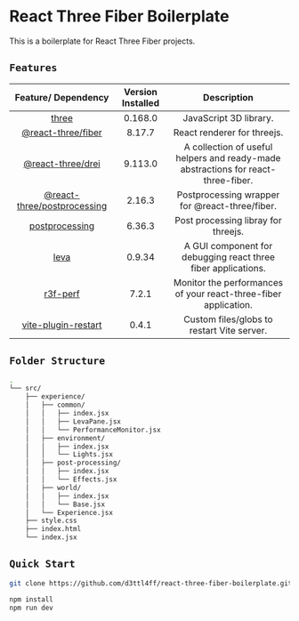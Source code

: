 # React Three Fiber Boilerplate

This is a boilerplate for React Three Fiber projects.

## `Features`

|                              Feature/ Dependency                              | Version Installed |                                    Description                                    |
| :---------------------------------------------------------------------------: | :---------------: | :-------------------------------------------------------------------------------: |
|                 [three](https://www.npmjs.com/package/three)                  |      0.168.0      |                              JavaScript 3D library.                               |
|       [@react-three/fiber](https://github.com/pmndrs/react-three-fiber)       |      8.17.7       |                            React renderer for threejs.                            |
|              [@react-three/drei](https://github.com/pmndrs/drei)              |      9.113.0      | A collection of useful helpers and ready-made abstractions for react-three-fiber. |
| [@react-three/postprocessing](https://github.com/pmndrs/react-postprocessing) |      2.16.3       |                  Postprocessing wrapper for @react-three/fiber.                   |
|             [postprocessing](https://www.npmjs.com/package/three)             |      6.36.3       |                        Post processing libray for threejs.                        |
|                    [leva](https://github.com/pmndrs/leva)                     |      0.9.34       |           A GUI component for debugging react three fiber applications.           |
|               [r3f-perf](https://github.com/utsuboco/r3f-perf)                |       7.2.1       |          Monitor the performances of your react-three-fiber application.          |
|   [vite-plugin-restart](https://www.npmjs.com/package/vite-plugin-restart)    |       0.4.1       |                    Custom files/globs to restart Vite server.                     |

## `Folder Structure`

```bash
.
└── src/
    ├── experience/
    │   ├── common/
    │   │   ├── index.jsx
    │   │   ├── LevaPane.jsx
    │   │   └── PerformanceMonitor.jsx
    │   ├── environment/
    │   │   ├── index.jsx
    │   │   └── Lights.jsx
    │   ├── post-processing/
    │   │   ├── index.jsx
    │   │   └── Effects.jsx
    │   ├── world/
    │   │   ├── index.jsx
    │   │   └── Base.jsx
    │   └── Experience.jsx
    ├── style.css
    ├── index.html
    └── index.jsx
```

## `Quick Start`

```bash
git clone https://github.com/d3ttl4ff/react-three-fiber-boilerplate.git
```

```bash
npm install
npm run dev
```
